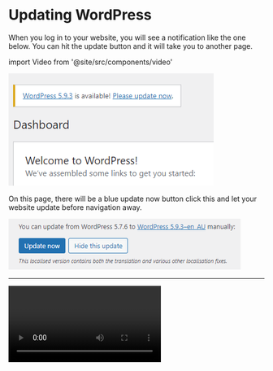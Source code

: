 # Updating WordPress

When you log in to your website, you will see a notification like the one below. You can hit the update button and it will take you to another page.

import Video from '@site/src/components/video'

![Updating Plugins](./img/updatewordpress.png)

On this page, there will be a blue update now button click this and let your website update before navigation away.

![Updating Plugins](./img/updatewordpress2.png)

***


<Video youtubeId='hgPzfJ6QJEI' />
